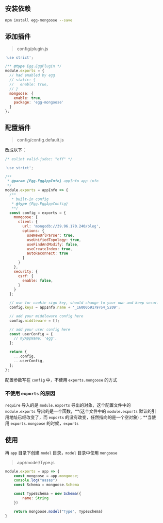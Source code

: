 ## 安装依赖

```bash
npm install egg-mongoose --save
```

## 添加插件

> config/plugin.js	

```js
'use strict';

/** @type Egg.EggPlugin */
module.exports = {
  // had enabled by egg
  // static: {
  //   enable: true,
  // }
  mongoose: {
    enable: true,
    package: 'egg-mongoose'
  }
};
```

## 配置插件

> config/config.default.js

改成以下：

```js
/* eslint valid-jsdoc: "off" */

'use strict';

/**
 * @param {Egg.EggAppInfo} appInfo app info
 */
module.exports = appInfo => {
  /**
   * built-in config
   * @type {Egg.EggAppConfig}
   **/
  const config = exports = {
    mongoose: {
      client: {
        url: 'mongodb://39.96.170.240/blog',
        options: {
          useNewUrlParser: true,
          useUnifiedTopology: true,
          useFindAndModify: false,
          useCreateIndex: true,
          autoReconnect: true
        }
      }
    },
    security: {
      csrf: {
        enable: false,
      }
    }
  };

  // use for cookie sign key, should change to your own and keep security
  config.keys = appInfo.name + '_1600059179764_5209';

  // add your middleware config here
  config.middleware = [];

  // add your user config here
  const userConfig = {
    // myAppName: 'egg',
  };

  return {
    ...config,
    ...userConfig,
  };
};

```

配置参数写在 `config` 中，不使用 `exports.mongoose` 的方式

### 不使用 `exports` 的原因

`require` 导入的是 `module.exports` 导出的对象，这个配置文件中的 `module.exports` 导出的是一个函数，**(这个文件中的 `module.exports` 默认的引用地址已经改变了，而 `exports` 的没有改变，任然指向的是一个空对象)；**当使用 `exports.mongoose` 的时候，`exports` 

## 使用

再 `app` 目录下创建 `model` 目录，`model` 目录中使用 `mongoose`

> app/model/Type.js

```js
module.exports = app => {
    const mongoose = app.mongoose;
    console.log("aasas")
    const Schema = mongoose.Schema

    const TypeSchema = new Schema({
        name: String
    })

    return mongoose.model("Type", TypeSchema)
}
```

